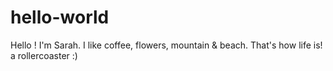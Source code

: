 # hello-world
Hello !
I'm Sarah. I like coffee, flowers, mountain & beach. That's how life is! a rollercoaster :) 
